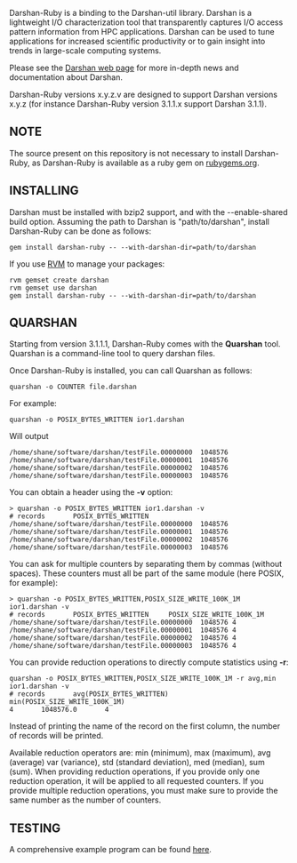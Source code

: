 Darshan-Ruby is a binding to the Darshan-util library.
Darshan is a lightweight I/O characterization tool that transparently
captures I/O access pattern information from HPC applications.
Darshan can be used to tune applications for increased scientific
productivity or to gain insight into trends in large-scale computing
systems.

Please see the 
[Darshan web page](http://www.mcs.anl.gov/research/projects/darshan)
for more in-depth news and documentation about Darshan.

Darshan-Ruby versions x.y.z.v are designed to support Darshan versions x.y.z
(for instance Darshan-Ruby version 3.1.1.x support Darshan 3.1.1).

NOTE
----
 
The source present on this repository is not necessary to install Darshan-Ruby, 
as Darshan-Ruby is available as a ruby gem on [rubygems.org](http://rubygems.org).

INSTALLING 
----------

Darshan must be installed with bzip2 support, and with the --enable-shared 
build option. Assuming the path to Darshan is "path/to/darshan", install 
Darshan-Ruby can be done as follows:

```
gem install darshan-ruby -- --with-darshan-dir=path/to/darshan
```

If you use [RVM](https://rvm.io/) to manage your packages:

```
rvm gemset create darshan
rvm gemset use darshan
gem install darshan-ruby -- --with-darshan-dir=path/to/darshan
```

QUARSHAN
--------

Starting from version 3.1.1.1, Darshan-Ruby comes with the **Quarshan** tool.
Quarshan is a command-line tool to query darshan files.

Once Darshan-Ruby is installed, you can call Quarshan as follows:

```
quarshan -o COUNTER file.darshan
```

For example:

```
quarshan -o POSIX_BYTES_WRITTEN ior1.darshan
```

Will output

```
/home/shane/software/darshan/testFile.00000000  1048576
/home/shane/software/darshan/testFile.00000001  1048576
/home/shane/software/darshan/testFile.00000002  1048576
/home/shane/software/darshan/testFile.00000003  1048576
```

You can obtain a header using the **-v** option:

```
> quarshan -o POSIX_BYTES_WRITTEN ior1.darshan -v
# records       POSIX_BYTES_WRITTEN
/home/shane/software/darshan/testFile.00000000  1048576
/home/shane/software/darshan/testFile.00000001  1048576
/home/shane/software/darshan/testFile.00000002  1048576
/home/shane/software/darshan/testFile.00000003  1048576
```

You can ask for multiple counters by separating them by commas (without spaces).
These counters must all be part of the same module (here POSIX, for example):

```
> quarshan -o POSIX_BYTES_WRITTEN,POSIX_SIZE_WRITE_100K_1M ior1.darshan -v
# records       POSIX_BYTES_WRITTEN     POSIX_SIZE_WRITE_100K_1M
/home/shane/software/darshan/testFile.00000000  1048576 4
/home/shane/software/darshan/testFile.00000001  1048576 4
/home/shane/software/darshan/testFile.00000002  1048576 4
/home/shane/software/darshan/testFile.00000003  1048576 4
```

You can provide reduction operations to directly compute statistics using **-r**:

```
quarshan -o POSIX_BYTES_WRITTEN,POSIX_SIZE_WRITE_100K_1M -r avg,min ior1.darshan -v
# records       avg(POSIX_BYTES_WRITTEN)        min(POSIX_SIZE_WRITE_100K_1M)
4       1048576.0       4
```
Instead of printing the name of the record on the first column, the number of
records will be printed.

Available reduction operators are: min (minimum), max (maximum), avg (average)
var (variance), std (standard deviation), med (median), sum (sum).
When providing reduction operations, if you provide only one reduction
operation, it will be applied to all requested counters. If you provide multiple
reduction operations, you must make sure to provide the same number as the number
of counters.


TESTING
-------

A comprehensive example program can be found 
[here](https://xgitlab.cels.anl.gov/darshan/darshan-ruby/blob/master/test/test.rb).
